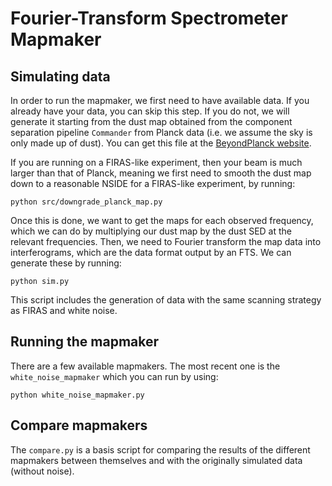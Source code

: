 # Fourier-Transform Spectrometer Mapmaker

## Simulating data

In order to run the mapmaker, we first need to have available data. If you already have your data, you can skip this step. If you do not, we will generate it starting from the dust map obtained from the component separation pipeline `Commander` from Planck data (i.e. we assume the sky is only made up of dust). You can get this file at the [BeyondPlanck website](https://beyondplanck.science/products/files_v2/).

If you are running on a FIRAS-like experiment, then your beam is much larger than that of Planck, meaning we first need to smooth the dust map down to a reasonable NSIDE for a FIRAS-like experiment, by running:

```
python src/downgrade_planck_map.py
```

Once this is done, we want to get the maps for each observed frequency, which we can do by multiplying our dust map by the dust SED at the relevant frequencies. Then, we need to Fourier transform the map data into interferograms, which are the data format output by an FTS. We can generate these by running:

```
python sim.py
```

This script includes the generation of data with the same scanning strategy as FIRAS and white noise.

## Running the mapmaker

There are a few available mapmakers. The most recent one is the `white_noise_mapmaker` which you can run by using:

```
python white_noise_mapmaker.py
```

## Compare mapmakers

The `compare.py` is a basis script for comparing the results of the different mapmakers between themselves and with the originally simulated data (without noise).
